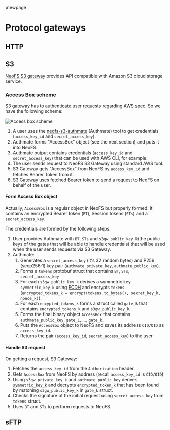 \newpage
# Protocol gateways
## HTTP
## S3

[NeoFS S3 gateway](https://github.com/nspcc-dev/neofs-s3-gw) provides API compatible with Amazon S3 cloud storage service.

### Access Box scheme

S3 gateway has to authenticate user requests regarding [AWS spec](https://docs.aws.amazon.com/AmazonS3/latest/API/sig-v4-authenticating-requests.html).
So we have the following scheme:

![Access box scheme](pic/accessbox-scheme)

1. A user uses the [neofs-s3-authmate](https://github.com/nspcc-dev/neofs-s3-gw/blob/master/docs/authmate.md)
(Authmate) tool to get credentials (`access_key_id` and `secret_access_key`).
2. Authmate forms "AccessBox" object (see the next section) and puts it into NeoFS.
3. Authmate output contains credentials (`access_key_id` and `secret_access_key`) that can be used with AWS CLI, for example.
4. The user sends request to NeoFS S3 Gateway using standard AWS tool.
5. S3 Gateway gets "AccessBox" from NeoFS by `access_key_id` and fetches Bearer Token from it.
6. S3 Gateway uses fetched Bearer token to send a request to NeoFS on behalf of the user.

#### Form Access Box object

Actually, `AccessBox` is a regular object in NeoFS but properly formed. 
It contains an encrypted  Bearer token (`BT`), Session tokens (`STs`) and a `secret_access_key`.

The credentials are formed by the following steps:

1. User provides Authmate with `BT`, `STs` and `s3gw_public_key_k`(the public keys of the gates that will be able 
to handle credentials) that will be used when the user sends requests via S3 Gateway.
2. Authmate:
   1. Generates a `secret_access_key` (it's 32 random bytes) and P256 (secp256r1) key pair 
      (`authmate_private_key`, `authmate_public_key`).
   2. Forms a `tokens` protobuf struct that contains `BT`, `STs`, `secret_access_key`
   3. For each `s3gw_public_key_k` derives a symmetric key `symmetric_key_k`
      using [ECDH](https://en.wikipedia.org/wiki/Elliptic-curve_Diffie%E2%80%93Hellman) and 
      encrypts `tokens` (`encrypted_tokens_k = encrypt(tokens.to_bytes(), secret_key_k, nonce_k)`).
   4. For each `encypted_tokens_k` forms a struct called `gate_k` that contains `encrypted_tokens_k` and `s3gw_public_key_k`.
   5. Forms the final binary object `AccessBox` that contains `authmate_public_key`, `gate_1`, ..., `gate_k`.
   6. Puts the `AccessBox` object to NeoFS and saves its address `CID/OID` as `access_key_id`.
   7. Returns the pair (`access_key_id`, `secret_access_key`) to the user.

#### Handle S3 request

On getting a request, S3 Gateway:

1. Fetches the `access_key_id` from the `Authorization` header.
2. Gets `AccessBox` from NeoFS by address (recall `access_key_id` is `CID/OID`)
3. Using `s3gw_private_key_k` and `authmate_public_key` derives `symmetric_key_k` and decrypts `encrypted_token_k` that 
has been found by matching `s3gw_public_key_k` in `gate_k` struct.
4. Checks the signature of the initial request using `secret_access_key` from `tokens` struct.
5. Uses `BT` and `STs` to perform requests to NeoFS.

## sFTP
